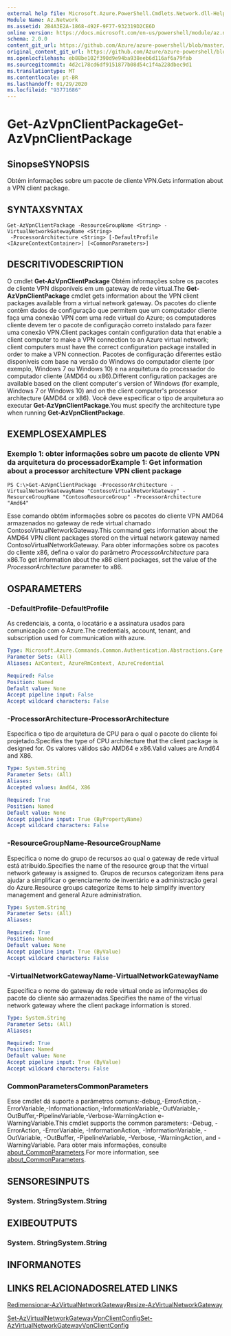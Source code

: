 ```yaml
---
external help file: Microsoft.Azure.PowerShell.Cmdlets.Network.dll-Help.xml
Module Name: Az.Network
ms.assetid: 2B4A3E2A-1868-492F-9F77-932319D2CE6D
online version: https://docs.microsoft.com/en-us/powershell/module/az.network/get-azvpnclientpackage
schema: 2.0.0
content_git_url: https://github.com/Azure/azure-powershell/blob/master/src/Network/Network/help/Get-AzVpnClientPackage.md
original_content_git_url: https://github.com/Azure/azure-powershell/blob/master/src/Network/Network/help/Get-AzVpnClientPackage.md
ms.openlocfilehash: eb88be102f390d9e94ba938eeb6d116af6a79fab
ms.sourcegitcommit: 4d2c178cd6df9151877b08d54c1f4a228dbec9d1
ms.translationtype: MT
ms.contentlocale: pt-BR
ms.lasthandoff: 01/29/2020
ms.locfileid: "93771686"
---
```

# <span data-ttu-id="00fe4-101">Get-AzVpnClientPackage</span><span class="sxs-lookup"><span data-stu-id="00fe4-101">Get-AzVpnClientPackage</span></span>

## <span data-ttu-id="00fe4-102">Sinopse</span><span class="sxs-lookup"><span data-stu-id="00fe4-102">SYNOPSIS</span></span>
<span data-ttu-id="00fe4-103">Obtém informações sobre um pacote de cliente VPN.</span><span class="sxs-lookup"><span data-stu-id="00fe4-103">Gets information about a VPN client package.</span></span>

## <span data-ttu-id="00fe4-104">SYNTAX</span><span class="sxs-lookup"><span data-stu-id="00fe4-104">SYNTAX</span></span>

```
Get-AzVpnClientPackage -ResourceGroupName <String> -VirtualNetworkGatewayName <String>
 -ProcessorArchitecture <String> [-DefaultProfile <IAzureContextContainer>] [<CommonParameters>]
```

## <span data-ttu-id="00fe4-105">DESCRITIVO</span><span class="sxs-lookup"><span data-stu-id="00fe4-105">DESCRIPTION</span></span>
<span data-ttu-id="00fe4-106">O cmdlet **Get-AzVpnClientPackage** Obtém informações sobre os pacotes de cliente VPN disponíveis em um gateway de rede virtual.</span><span class="sxs-lookup"><span data-stu-id="00fe4-106">The **Get-AzVpnClientPackage** cmdlet gets information about the VPN client packages available from a virtual network gateway.</span></span>
<span data-ttu-id="00fe4-107">Os pacotes do cliente contêm dados de configuração que permitem que um computador cliente faça uma conexão VPN com uma rede virtual do Azure; os computadores cliente devem ter o pacote de configuração correto instalado para fazer uma conexão VPN.</span><span class="sxs-lookup"><span data-stu-id="00fe4-107">Client packages contain configuration data that enable a client computer to make a VPN connection to an Azure virtual network; client computers must have the correct configuration package installed in order to make a VPN connection.</span></span>
<span data-ttu-id="00fe4-108">Pacotes de configuração diferentes estão disponíveis com base na versão do Windows do computador cliente (por exemplo, Windows 7 ou Windows 10) e na arquitetura do processador do computador cliente (AMD64 ou x86).</span><span class="sxs-lookup"><span data-stu-id="00fe4-108">Different configuration packages are available based on the client computer's version of Windows (for example, Windows 7 or Windows 10) and on the client computer's processor architecture (AMD64 or x86).</span></span>
<span data-ttu-id="00fe4-109">Você deve especificar o tipo de arquitetura ao executar **Get-AzVpnClientPackage**.</span><span class="sxs-lookup"><span data-stu-id="00fe4-109">You must specify the architecture type when running **Get-AzVpnClientPackage**.</span></span>

## <span data-ttu-id="00fe4-110">EXEMPLOS</span><span class="sxs-lookup"><span data-stu-id="00fe4-110">EXAMPLES</span></span>

### <span data-ttu-id="00fe4-111">Exemplo 1: obter informações sobre um pacote de cliente VPN da arquitetura do processador</span><span class="sxs-lookup"><span data-stu-id="00fe4-111">Example 1: Get information about a processor architecture VPN client package</span></span>
```
PS C:\>Get-AzVpnClientPackage -ProcessorArchitecture -VirtualNetworkGatewayName "ContosoVirtualNetworkGateway" -ResourceGroupName "ContosoResourceGroup" -ProcessorArchitecture "Amd64"
```

<span data-ttu-id="00fe4-112">Esse comando obtém informações sobre os pacotes do cliente VPN AMD64 armazenados no gateway de rede virtual chamado ContosoVirtualNetworkGateway.</span><span class="sxs-lookup"><span data-stu-id="00fe4-112">This command gets information about the AMD64 VPN client packages stored on the virtual network gateway named ContosoVirtualNetworkGateway.</span></span>
<span data-ttu-id="00fe4-113">Para obter informações sobre os pacotes do cliente x86, defina o valor do parâmetro *ProcessorArchitecture* para x86.</span><span class="sxs-lookup"><span data-stu-id="00fe4-113">To get information about the x86 client packages, set the value of the *ProcessorArchitecture* parameter to x86.</span></span>

## <span data-ttu-id="00fe4-114">OS</span><span class="sxs-lookup"><span data-stu-id="00fe4-114">PARAMETERS</span></span>

### <span data-ttu-id="00fe4-115">-DefaultProfile</span><span class="sxs-lookup"><span data-stu-id="00fe4-115">-DefaultProfile</span></span>
<span data-ttu-id="00fe4-116">As credenciais, a conta, o locatário e a assinatura usados para comunicação com o Azure.</span><span class="sxs-lookup"><span data-stu-id="00fe4-116">The credentials, account, tenant, and subscription used for communication with azure.</span></span>

```yaml
Type: Microsoft.Azure.Commands.Common.Authentication.Abstractions.Core.IAzureContextContainer
Parameter Sets: (All)
Aliases: AzContext, AzureRmContext, AzureCredential

Required: False
Position: Named
Default value: None
Accept pipeline input: False
Accept wildcard characters: False
```

### <span data-ttu-id="00fe4-117">-ProcessorArchitecture</span><span class="sxs-lookup"><span data-stu-id="00fe4-117">-ProcessorArchitecture</span></span>
<span data-ttu-id="00fe4-118">Especifica o tipo de arquitetura de CPU para o qual o pacote do cliente foi projetado.</span><span class="sxs-lookup"><span data-stu-id="00fe4-118">Specifies the type of CPU architecture that the client package is designed for.</span></span>
<span data-ttu-id="00fe4-119">Os valores válidos são AMD64 e x86.</span><span class="sxs-lookup"><span data-stu-id="00fe4-119">Valid values are Amd64 and X86.</span></span>

```yaml
Type: System.String
Parameter Sets: (All)
Aliases:
Accepted values: Amd64, X86

Required: True
Position: Named
Default value: None
Accept pipeline input: True (ByPropertyName)
Accept wildcard characters: False
```

### <span data-ttu-id="00fe4-120">-ResourceGroupName</span><span class="sxs-lookup"><span data-stu-id="00fe4-120">-ResourceGroupName</span></span>
<span data-ttu-id="00fe4-121">Especifica o nome do grupo de recursos ao qual o gateway de rede virtual está atribuído.</span><span class="sxs-lookup"><span data-stu-id="00fe4-121">Specifies the name of the resource group that the virtual network gateway is assigned to.</span></span>
<span data-ttu-id="00fe4-122">Grupos de recursos categorizam itens para ajudar a simplificar o gerenciamento de inventário e a administração geral do Azure.</span><span class="sxs-lookup"><span data-stu-id="00fe4-122">Resource groups categorize items to help simplify inventory management and general Azure administration.</span></span>

```yaml
Type: System.String
Parameter Sets: (All)
Aliases:

Required: True
Position: Named
Default value: None
Accept pipeline input: True (ByValue)
Accept wildcard characters: False
```

### <span data-ttu-id="00fe4-123">-VirtualNetworkGatewayName</span><span class="sxs-lookup"><span data-stu-id="00fe4-123">-VirtualNetworkGatewayName</span></span>
<span data-ttu-id="00fe4-124">Especifica o nome do gateway de rede virtual onde as informações do pacote do cliente são armazenadas.</span><span class="sxs-lookup"><span data-stu-id="00fe4-124">Specifies the name of the virtual network gateway where the client package information is stored.</span></span>

```yaml
Type: System.String
Parameter Sets: (All)
Aliases:

Required: True
Position: Named
Default value: None
Accept pipeline input: True (ByValue)
Accept wildcard characters: False
```

### <span data-ttu-id="00fe4-125">CommonParameters</span><span class="sxs-lookup"><span data-stu-id="00fe4-125">CommonParameters</span></span>
<span data-ttu-id="00fe4-126">Esse cmdlet dá suporte a parâmetros comuns:-debug,-ErrorAction,-ErrorVariable,-Informationaction,-InformationVariable,-OutVariable,-OutBuffer,-PipelineVariable,-Verbose-WarningAction e-WarningVariable.</span><span class="sxs-lookup"><span data-stu-id="00fe4-126">This cmdlet supports the common parameters: -Debug, -ErrorAction, -ErrorVariable, -InformationAction, -InformationVariable, -OutVariable, -OutBuffer, -PipelineVariable, -Verbose, -WarningAction, and -WarningVariable.</span></span> <span data-ttu-id="00fe4-127">Para obter mais informações, consulte [about_CommonParameters](https://go.microsoft.com/fwlink/?LinkID=113216).</span><span class="sxs-lookup"><span data-stu-id="00fe4-127">For more information, see [about_CommonParameters](https://go.microsoft.com/fwlink/?LinkID=113216).</span></span>

## <span data-ttu-id="00fe4-128">SENSORES</span><span class="sxs-lookup"><span data-stu-id="00fe4-128">INPUTS</span></span>

### <span data-ttu-id="00fe4-129">System. String</span><span class="sxs-lookup"><span data-stu-id="00fe4-129">System.String</span></span>

## <span data-ttu-id="00fe4-130">EXIBE</span><span class="sxs-lookup"><span data-stu-id="00fe4-130">OUTPUTS</span></span>

### <span data-ttu-id="00fe4-131">System. String</span><span class="sxs-lookup"><span data-stu-id="00fe4-131">System.String</span></span>

## <span data-ttu-id="00fe4-132">INFORMA</span><span class="sxs-lookup"><span data-stu-id="00fe4-132">NOTES</span></span>

## <span data-ttu-id="00fe4-133">LINKS RELACIONADOS</span><span class="sxs-lookup"><span data-stu-id="00fe4-133">RELATED LINKS</span></span>

[<span data-ttu-id="00fe4-134">Redimensionar-AzVirtualNetworkGateway</span><span class="sxs-lookup"><span data-stu-id="00fe4-134">Resize-AzVirtualNetworkGateway</span></span>](./Resize-AzVirtualNetworkGateway.md)

[<span data-ttu-id="00fe4-135">Set-AzVirtualNetworkGatewayVpnClientConfig</span><span class="sxs-lookup"><span data-stu-id="00fe4-135">Set-AzVirtualNetworkGatewayVpnClientConfig</span></span>](./Set-AzVirtualNetworkGatewayVpnClientConfig.md)


